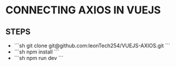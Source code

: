 # CONNECTING AXIOS IN VUEJS

## STEPS
<ul>
<li>```sh
git clone git@github.com:leonTech254/VUEJS-AXIOS.git
```</li>
<li>
```sh
npm install
```
</li>
<li>```sh
npm run dev 
```</li>
</ul>




